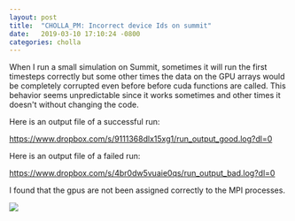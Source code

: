 ```yaml
---
layout: post
title:  "CHOLLA_PM: Incorrect device Ids on summit"
date:   2019-03-10 17:10:24 -0800
categories: cholla
---
```


When I run a small simulation on Summit, sometimes it will run the first timesteps correctly but some other times the data on the GPU arrays would be completely corrupted even before before cuda functions are called. This behavior seems unpredictable since it works sometimes and other times it doesn't without changing the code.

Here is an output file of a successful run:

https://www.dropbox.com/s/9111368dlx15xg1/run_output_good.log?dl=0

Here is an output file of a failed run:

https://www.dropbox.com/s/4br0dw5vuaie0qs/run_output_bad.log?dl=0


I found that the gpus are not been assigned correctly to the MPI processes.

 <img src="{{ site.url }}assets/images/device_ids">